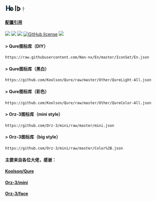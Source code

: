 ## <a href="https://t.me/Nan_nx"><img src="https://raw.githubusercontent.com/Nan-nx/Nan-nx/main/hello.gif" width="65px"/></a>

#### [配置引用](https://raw.githubusercontent.com/Nan-nx/En/master/IconSet/En.json)

<a href="https://github.com/Nan-nx/En"><img src='https://img.shields.io/badge/Quan_X-v2.0-brown'/></a> 
<a href="https://github.com/Nan-nx/Scriptable"><img src='https://img.shields.io/badge/Scriptable-v1.0-orange'/></a>
<a href="https://github.com/Nan-nx/Book"><img src='https://img.shields.io/badge/Book-v3.0-red'/></a> 
[![GitHub license](https://img.shields.io/github/license/Nan-nx/En.svg)](https://github.com/Nan-nx/En/blob/master/LICENSE) 
<a href="https://t.me/Nan_nx"><img src='https://img.shields.io/badge/By-Nan--nx-green'/></a>

#### > Qure图标库（DIY）
```properties
https://raw.githubusercontent.com/Nan-nx/En/master/IconSet/En.json
```
#### > Qure图标库（黑白）
```properties
https://github.com/Koolson/Qure/raw/master/Other/QureLight-All.json
```
#### > Qure图标库（彩色）
```properties
https://github.com/Koolson/Qure/raw/master/Other/QureColor-All.json
```
#### > Orz-3图标库（mini style）
```properties
https://github.com/Orz-3/mini/raw/master/mini.json
```
#### > Orz-3图标库（big style）
```properties
https://github.com/Orz-3/mini/raw/master/Color%2B.json
```


#### 主要来自各位大佬，感谢：

####  [Koolson/Qure](https://github.com/Koolson/Qure) 
####  [Orz-3/mini](https://github.com/Orz-3/mini) 
####  [Orz-3/face](https://github.com/Orz-3/face)
